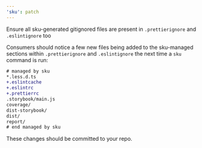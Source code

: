 ```yaml
---
'sku': patch
---
```


Ensure all sku-generated gitignored files are present in `.prettierignore` and `.eslintignore` too

Consumers should notice a few new files being added to the sku-managed sections within `.prettierignore` and `.eslintignore` the next time a `sku` command is run:

```diff
# managed by sku
*.less.d.ts
+.eslintcache
+.eslintrc
+.prettierrc
.storybook/main.js
coverage/
dist-storybook/
dist/
report/
# end managed by sku
```

These changes should be committed to your repo.
